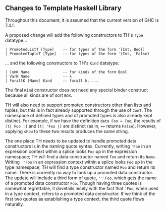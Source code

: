## Changes to Template Haskell Library



Throughout this document, it is assumed that the current version of GHC is 7.4.1.



A proposed change will add the following constructors to TH's `Type` datatype...


```wiki
| PromotedListT [Type]    -- for types of the form '[Int, Bool]
| PromotedTupleT [Type]   -- for types of the form '(Int, 'False)
```


... and the following constructors to TH's `Kind` datatype:


```wiki
| ConK Name               -- for kinds of the form Bool
| VarK Name               -- k
| ForallK [Name] Kind     -- forall k. ...
```


The final `Kind` constructor does not need any special binder construct because all kinds are of sort `BOX`.



TH will also need to support promoted constructors other than lists and tuples, but this is in fact already supported through the use of `ConT`. The namespace of defined types and of promoted types is also already kept distinct. For example, if we have the definition `data Foo = Foo`, the results of ` [t| Foo |] ` and ` [t| 'Foo |] ` are distinct (as in, `==` returns `False`). However, applying `show` to these two results produces the same string.



The one place TH needs to be updated to handle promoted data constructors is in the naming quote syntax. Currently, writing `'Foo` in an expression context within a splice looks `Foo` up in the expression namespace; TH will find a data constructor named `Foo` and return its `Name`. Writing `''Foo` in an expression context within a splice looks `Foo` up in the type namespace; TH will find a type constructor named `Foo` and return its name. There is currently no way to look up a promoted data constructor. The update will include a third form of quote, `'''Foo`, which gets the name of a promoted data constructor `Foo`. Though having three quotes is somewhat regrettable, it dovetails nicely with the fact that `'Foo`, when used in a type context, refers to a promoted data constructor. If we think of the first two quotes as establishing a type context, the third quote flows naturally.


